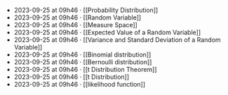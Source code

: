 - 2023-09-25 at 09h46 · [[Probability Distribution]]
- 2023-09-25 at 09h46 · [[Random Variable]]
- 2023-09-25 at 09h46 · [[Measure Space]]
- 2023-09-25 at 09h46 · [[Expected Value of a Random Variable]]
- 2023-09-25 at 09h46 · [[Variance and Standard Deviation of a Random Variable]]
- 2023-09-25 at 09h46 · [[Binomial distribution]]
- 2023-09-25 at 09h46 · [[Bernoulli distribution]]
- 2023-09-25 at 09h46 · [[t Distribution Theorem]]
- 2023-09-25 at 09h46 · [[t Distribution]]
- 2023-09-25 at 09h46 · [[likelihood function]]
